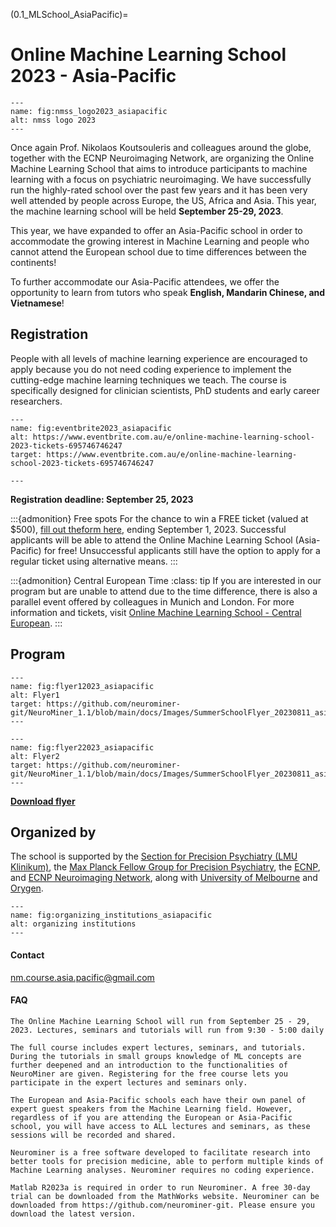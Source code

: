 (0.1_MLSchool_AsiaPacific)=
# Online Machine Learning School 2023 - Asia-Pacific

```{figure} Images/nmss_logo2023_asiapacific.png
---
name: fig:nmss_logo2023_asiapacific
alt: nmss logo 2023
---
```

Once again Prof. Nikolaos Koutsouleris and colleagues around the globe, together with the ECNP Neuroimaging Network, are organizing the Online Machine Learning School that aims to introduce participants  to machine learning with a focus on psychiatric neuroimaging. We have successfully run the highly-rated school over the past few years and it has been very well attended by people across Europe, the US, Africa and Asia. This year, the machine learning school will be held **September 25-29, 2023**. 

This year, we have expanded to offer an Asia-Pacific school in order to accommodate the growing interest in Machine Learning and people who cannot attend the European school due to time differences between the continents!

To further accommodate our Asia-Pacific attendees, we offer the opportunity to learn from tutors who speak **English, Mandarin Chinese, and Vietnamese**!

## Registration  
People with all levels of machine learning experience are encouraged to apply because you do not need coding experience to implement the cutting-edge machine learning techniques we teach. The course is specifically designed for clinician scientists, PhD students and early career researchers. 


```{figure} Images/tickets_2023_asiapacific.png
---
name: fig:eventbrite2023_asiapacific
alt: https://www.eventbrite.com.au/e/online-machine-learning-school-2023-tickets-695746746247
target: https://www.eventbrite.com.au/e/online-machine-learning-school-2023-tickets-695746746247

---
```

**Registration deadline: September 25, 2023**

:::{admonition} Free spots
For the chance to win a FREE ticket (valued at $500), [fill out theform here](https://docs.google.com/forms/d/e/1FAIpQLScDB_wzXAI3_mthXJixbxGFdZy2jbDnGUuIeP7CNBwOmBsTfA/viewform?usp=sf_link), ending September 1, 2023. Successful applicants will be able to attend the Online Machine Learning School (Asia-Pacific) for free! Unsuccessful applicants still have the option to apply for a regular ticket using alternative means.
:::


:::{admonition} Central European Time 
:class: tip
If you are interested in our program but are unable to attend due to the time difference, there is also a parallel event offered by colleagues in Munich and London. For more information and tickets, visit [Online Machine Learning School - Central European](0.1_MLSchool).
:::


## Program 

```{figure} Images/flyer_p1_2023_asiapacific.png
---
name: fig:flyer12023_asiapacific
alt: Flyer1
target: https://github.com/neurominer-git/NeuroMiner_1.1/blob/main/docs/Images/SummerSchoolFlyer_20230811_asiapacific.pdf
---
```

```{figure} Images/flyer_p2_2023_asiapacific.png
---
name: fig:flyer22023_asiapacific
alt: Flyer2
target: https://github.com/neurominer-git/NeuroMiner_1.1/blob/main/docs/Images/SummerSchoolFlyer_20230811_asiapacific.pdf
---
```

[**Download flyer**](https://github.com/neurominer-git/NeuroMiner_1.1/blob/main/docs/Images/SummerSchoolFlyer_20230811_asiapacific.pdf)


## Organized by
The school is supported by the [Section for Precision Psychiatry (LMU Klinikum)](https://www.lmu-klinikum.de/psychiatrie-und-psychotherapie/forschung-research/working-groups/precision-psychiatry/7ef67d79b4ad4804), the [Max Planck Fellow Group for Precision Psychiatry](https://www.psych.mpg.de/2571270/precision-psychiatry), the [ECNP](https://www.ecnp.eu), and [ECNP Neuroimaging Network](https://www.ecnp.eu/research-innovation/networks-thematic-working-groups/list-ecnp-networks/neuroimaging), along with [University of Melbourne](https://www.unimelb.edu.au/) and [Orygen](https://www.orygen.org.au/).


```{figure} Images/organizing_institutions_asiapacific.png
---
name: fig:organizing_institutions_asiapacific
alt: organizing institutions
---
```

#### Contact
[nm.course.asia.pacific@gmail.com](mailto:nm.course.asia.pacific@gmail.com)

#### FAQ

```{dropdown} When and how long is the online school?
The Online Machine Learning School will run from September 25 - 29, 2023. Lectures, seminars and tutorials will run from 9:30 - 5:00 daily
```

```{dropdown} What is the difference between the full course and the free course?
The full course includes expert lectures, seminars, and tutorials. During the tutorials in small groups knowledge of ML concepts are further deepened and an introduction to the functionalities of NeuroMiner are given. Registering for the free course lets you participate in the expert lectures and seminars only. 
```

```{dropdown} Are there any differences between the European and Asia-Pacific schools?
The European and Asia-Pacific schools each have their own panel of expert guest speakers from the Machine Learning field. However, regardless of if you are attending the European or Asia-Pacific school, you will have access to ALL lectures and seminars, as these sessions will be recorded and shared.
```


```{dropdown} What is NeuroMiner?
Neurominer is a free software developed to facilitate research into better tools for precision medicine, able to perform multiple kinds of Machine Learning analyses. Neurominer requires no coding experience.
```

```{dropdown} How do I download NeuroMiner?
Matlab R2023a is required in order to run Neurominer. A free 30-day trial can be downloaded from the MathWorks website. Neurominer can be downloaded from https://github.com/neurominer-git. Please ensure you download the latest version.
```
